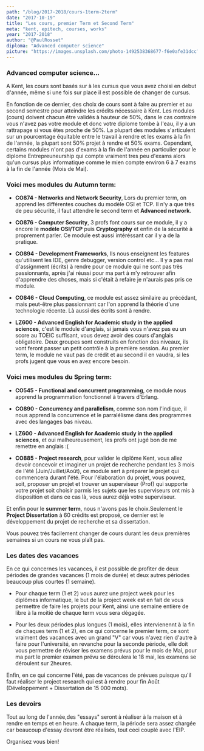 ```yaml
---
path: "/blog/2017-2018/cours-1term-2term"
date: "2017-10-19"
title: "Les cours, premier Term et Second Term"
meta: "kent, epitech, courses, works"
year: "2017-2018"
author: "@PaulRosset"
diploma: "Advanced computer science"
picture: "https://images.unsplash.com/photo-1492538368677-f6e0afe31dcc?ixlib=rb-4.0.3&ixid=M3wxMjA3fDB8MHxwaG90by1wYWdlfHx8fGVufDB8fHx8fA%3D%3D&auto=format&fit=crop&w=1471&q=80"
---
```


### Advanced computer science...

A Kent, les cours sont basés sur à les cursus que vous avez choisi en debut d'année, même si une fois sur place il est possible de changer de cursus.

En fonction de ce dernier, des choix de cours sont à faire au premier et au second semestre pour atteindre les crédits nécessaire à Kent. Les modules (cours) doivent chacun être validés à hauteur de 50%, dans le cas contraire vous n'avez pas votre module et donc votre diplome tombe à l'eau, il y a un rattrapage si vous êtes proche de 50%. La plupart des modules s'articulent sur un pourcentage équitable entre le travail à rendre et les exams à la fin de l'année, la plupart sont 50% projet à rendre et 50% exams. Cependant, certains modules n'ont pas d'exams à la fin de l'année en particulier pour le diplome Entrepreuneurship qui compte vraiment tres peu d'exams alors qu'un cursus plus informatique comme le mien compte environ 6 à 7 exams à la fin de l'année (Mois de Mai).

### Voici mes modules du **Autumn term**:

- **CO874 - Networks and Network Security**, Lors du premier term, on apprend les différentes couches du modèle OSI et TCP. Il n'y a que très de peu sécurité, il faut attendre le second term et **Advanced network**.

- **CO876 - Computer Security**, 3 profs font cours sur ce module, il y a encore le **modèle OSI/TCP** puis **Cryptography** et enfin de la sécurité à proprement parler. Ce module est aussi intéréssant car il y a de la pratique.

- **CO894 - Development Frameworks**, Ils nous enseignent les features qu'utilisent les IDE, genre debugger, version control etc... Il y a pas mal d'assignment (écrits) à rendre pour ce module qui ne sont pas très passionnants, après j'ai réussi pour ma part à m'y retrouver afin d'apprendre des choses, mais si c'était à refaire je n'aurais pas pris ce module.

- **CO846 - Cloud Computing**, ce module est assez similaire au précédant, mais peut-être plus passionnant car l'on apprend la théorie d'une technologie récente. Là aussi des écrits sont à rendre.

- **LZ600 - Advanced English for Academic study in the applied sciences**, c'est le module d'anglais, si jamais vous n'avez pas eu un score au TOEIC suffisant, vous devez avoir des cours d'anglais obligatoire. Deux groupes sont construits en fonction des niveaux, ils vont feront passer un petit contrôle à la première session. Au premier term, le module ne vaut pas de crédit et au second il en vaudra, si les profs jugent que vous en avez encore besoin.

### Voici mes modules du **Spring term**:

- **CO545 - Functional and concurrent programming**, ce module nous apprend la programmation fonctionnel à travers d'Erlang.

- **CO890 - Concurrency and parallelism**, comme son nom l'indique, il nous apprend la concurrence et le parralélisme dans des programmes avec des langages bas niveau.

- **LZ600 - Advanced English for Academic study in the applied sciences**, et oui malheureusement, les profs ont jugé bon de me remettre en anglais :(

- **CO885 - Project research**, pour valider le diplôme Kent, vous allez devoir concevoir et imaginer un projet de recherche pendant les 3 mois de l'été (Juin/Juillet/Août), ce module sert à préparer le projet qui commencera durant l'été. Pour l'élaboration du projet, vous pouvez, soit, proposer un projet et trouver un superviseur (Prof) qui supporte votre projet soit choisir parmis les sujets que les superviseurs ont mis à disposition et dans ce cas là, vous aurez déjà votre superviseur.

Et enfin pour le **summer term**, nous n'avons pas le choix.Seulement le **Project Dissertation** à 60 crédits est proposé, ce dernier est le développement du projet de recherche et sa dissertation.

Vous pouvez très facilement changer de cours durant les deux premières semaines si un cours ne vous plaît pas.

### Les dates des vacances

En ce qui concernes les vacances, il est possible de profiter de deux périodes de grandes vacances (1 mois de durée) et deux autres périodes beaucoup plus courtes (1 semaine).

- Pour chaque term (1 et 2) vous aurez une project week pour les diplômes informatique, le but de la project week est en fait de vous permettre de faire les projets pour Kent, ainsi une semaine entière de libre à la moitié de chaque term vous sera dégagée.

- Pour les deux périodes plus longues (1 mois), elles intervienennt à la fin de chaques term (1 et 2), en ce qui concerne le premier term, ce sont vraiment des vacances avec un grand "V" car vous n'avez rien d'autre à faire pour l'université, en revanche pour la seconde période, elle doit vous permettre de réviser les examens prévus pour le mois de Mai, pour ma part le premier examen prévu se déroulera le 18 mai, les examens se déroulent sur 2heures.

Enfin, en ce qui concerne l'été, pas de vacances de prévues puisque qu'il faut réaliser le project research qui est à rendre pour fin Août (Développement + Dissertation de 15 000 mots).

### Les devoirs

Tout au long de l'année,des "essays" seront à réaliser à la maison et à rendre en temps et en heure. A chaque term, la période sera assez chargée car beaucoup d'essay devront être réalisés, tout ceci couplé avec l'EIP.

Organisez vous bien!
